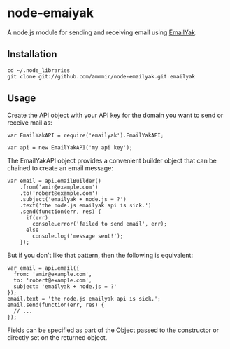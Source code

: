 # node-emaiyak

A node.js module for sending and receiving email using
<a href="http://www.emailyak.com/">EmailYak</a>.

## Installation

    cd ~/.node_libraries
    git clone git://github.com/ammmir/node-emailyak.git emailyak

## Usage

Create the API object with your API key for the domain you want to send
or receive mail as:

    var EmailYakAPI = require('emailyak').EmailYakAPI;

    var api = new EmailYakAPI('my api key');

The EmailYakAPI object provides a convenient builder object that can be
chained to create an email message:

    var email = api.emailBuilder()
        .from('amir@example.com')
        .to('robert@example.com')
        .subject('emailyak + node.js = ?')
        .text('the node.js emailyak api is sick.')
        .send(function(err, res) {
          if(err)
            console.error('failed to send email', err);
          else
            console.log('message sent!');
        });

But if you don't like that pattern, then the following is equivalent:

    var email = api.email({
      from: 'amir@example.com',
      to: 'robert@example.com',
      subject: 'emailyak + node.js = ?'
    });
    email.text = 'the node.js emailyak api is sick.';
    email.send(function(err, res) {
      // ...
    });

Fields can be specified as part of the Object passed to the constructor
or directly set on the returned object.

